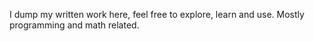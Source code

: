 I dump my written work here, feel free to explore, learn and use. Mostly programming and math related.
